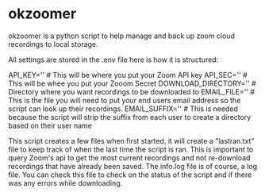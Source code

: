 # okzoomer
okzoomer is a python script to help manage and back up zoom cloud recordings to local storage.

All settings are stored in the .env file here is how it is structured:


API_KEY='' # This will be where you put your Zoom API key
API_SEC='' # This will be whee you put your Zooom Secret
DOWNLOAD_DIRECTORY='' # Directory where you want recordings to be downloaded to
EMAIL_FILE='' # This is the file you will need to put your end users email address so the script can look up their recordings.
EMAIL_SUFFIX='' # This is needed because the script will strip the suffix from each user to create a directory based on their user name

This script creates a few files when first started, it will create a "lastran.txt" file to keep track of when the last time the script is ran. This is important to query Zoom's api to get the most current recordings and not re-download recordings that have already been saved. The info.log file is of course, a log file. You can check this file to check on the status of the script and if there was any errors while downloading.

